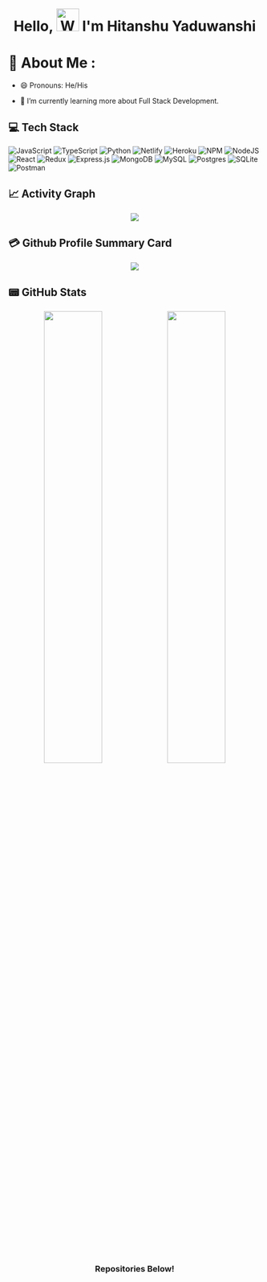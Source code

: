 <h1 align="center"> Hello, <img src="https://media4.giphy.com/media/v1.Y2lkPTc5MGI3NjExNnE5aXBleDJpNXZ1czJnNmZxbWI0MnVzZGdyenN4Mmx1enU0bzVmdCZlcD12MV9pbnRlcm5hbF9naWZfYnlfaWQmY3Q9cw/jaC417rBEriK2QC8vC/giphy.gif" 
         alt="Waving hand animated gif"
         height="45"
         width="45" /> I'm Hitanshu Yaduwanshi</h1>

<!-- https://raw.githubusercontent.com/nixin72/nixin72/master/wave.gif -->

# 💫 About Me :
- 😄 Pronouns: He/His
<!-- - 🔭 I’m currently building [Frontier](https://frontier.xyz/). -->
- 🌱 I’m currently learning more about Full Stack Development.
<!-- - ⚡ Fun fact: I spend almost 12 hours listening to songs every day. -->

<!-- ## 🌐 Socials
[![Instagram](https://img.shields.io/badge/Instagram-E4405F?style=for-the-badge&logo=instagram&logoColor=white)](https://instagram.com/codepur_ka_superhero) [![LinkedIn](https://img.shields.io/badge/LinkedIn-0077B5?style=for-the-badge&logo=linkedin&logoColor=white)](https://linkedin.com/in/imthepk) [![Medium](https://img.shields.io/badge/Medium-12100E?style=for-the-badge&logo=medium&logoColor=white)](https://medium.com/@imthepk) [![Reddit](https://img.shields.io/badge/Reddit-FF4500?style=for-the-badge&logo=reddit&logoColor=white)](https://reddit.com/user/imthepk) [![YouTube](https://img.shields.io/badge/YouTube-FF0000?style=for-the-badge&logo=youtube&logoColor=white)](https://youtube.com/c/hellocodepur) [![Twitter](https://img.shields.io/twitter/follow/imthepk?logo=Twitter&style=for-the-badge)](https://twitter.com/imthepk) -->

## 💻 Tech Stack
![JavaScript](https://img.shields.io/badge/javascript-%23323330.svg?style=for-the-badge&logo=javascript&logoColor=%23F7DF1E) ![TypeScript](https://img.shields.io/badge/typescript-%23007ACC.svg?style=for-the-badge&logo=typescript&logoColor=white) ![Python](https://img.shields.io/badge/python-3670A0?style=for-the-badge&logo=python&logoColor=ffdd54) ![Netlify](https://img.shields.io/badge/netlify-%23000000.svg?style=for-the-badge&logo=netlify&logoColor=#00C7B7) ![Heroku](https://img.shields.io/badge/heroku-%23430098.svg?style=for-the-badge&logo=heroku&logoColor=white) ![NPM](https://img.shields.io/badge/NPM-%23000000.svg?style=for-the-badge&logo=npm&logoColor=white) ![NodeJS](https://img.shields.io/badge/node.js-6DA55F?style=for-the-badge&logo=node.js&logoColor=white) ![React](https://img.shields.io/badge/react-%2320232a.svg?style=for-the-badge&logo=react&logoColor=%2361DAFB) ![Redux](https://img.shields.io/badge/redux-%23593d88.svg?style=for-the-badge&logo=redux&logoColor=white) ![Express.js](https://img.shields.io/badge/express.js-%23404d59.svg?style=for-the-badge&logo=express&logoColor=%2361DAFB) ![MongoDB](https://img.shields.io/badge/MongoDB-%234ea94b.svg?style=for-the-badge&logo=mongodb&logoColor=white) ![MySQL](https://img.shields.io/badge/mysql-%2300f.svg?style=for-the-badge&logo=mysql&logoColor=white) ![Postgres](https://img.shields.io/badge/postgres-%23316192.svg?style=for-the-badge&logo=postgresql&logoColor=white) ![SQLite](https://img.shields.io/badge/sqlite-%2307405e.svg?style=for-the-badge&logo=sqlite&logoColor=white) ![Postman](https://img.shields.io/badge/Postman-FF6C37?style=for-the-badge&logo=postman&logoColor=white) 

<!-- ## 👨🏻‍💻 Laptop in use & Favorite Terminal
<img src="https://img.shields.io/badge/Apple-MacBook_Pro_2021-333333?style=for-the-badge&logo=apple&logoColor=white"/> <img src="https://img.shields.io/badge/iTerm2-000000?style=for-the-badge&logo=iterm2&logoColor=white"/>
 -->

## 📈 Activity Graph
<p align="center">
	<img src="https://activity-graph.herokuapp.com/graph?username=hitanshu1512&theme=minimal"/>
</p>

## 💳 Github Profile Summary Card
<p align="center">
  <img src="https://github-profile-summary-cards.vercel.app/api/cards/profile-details?username=hitanshu1512&theme=vue"/>
</p>

## 📟 GitHub Stats
<p align="center">
	<img width="48%" src="https://github-readme-stats.vercel.app/api?username=hitanshu1512&show_icons=true&theme=vue" />
	<img width="48%" src="https://github-readme-streak-stats.herokuapp.com/?user=hitanshu1512&theme=vue" />
</p>


<div align="center">

### Repositories Below!

</div>
